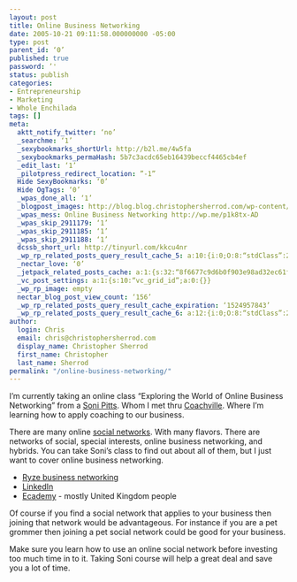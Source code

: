 ```yaml
---
layout: post
title: Online Business Networking
date: 2005-10-21 09:11:58.000000000 -05:00
type: post
parent_id: ‘0’
published: true
password: ’'
status: publish
categories:
- Entrepreneurship
- Marketing
- Whole Enchilada
tags: []
meta:
  aktt_notify_twitter: ‘no’
  _searchme: ‘1’
  _sexybookmarks_shortUrl: http://b2l.me/4w5fa
  _sexybookmarks_permaHash: 5b7c3acdc65eb16439beccf4465cb4ef
  _edit_last: ‘1’
  _pilotpress_redirect_location: ”-1”
  Hide SexyBookmarks: ‘0’
  Hide OgTags: ‘0’
  _wpas_done_all: ‘1’
  _blogpost_images: http://blog.blog.christophersherrod.com/wp-content/uploads/images/video1.jpg
  _wpas_mess: Online Business Networking http://wp.me/p1k8tx-AD
  _wpas_skip_2911179: ‘1’
  _wpas_skip_2911185: ‘1’
  _wpas_skip_2911188: ‘1’
  dcssb_short_url: http://tinyurl.com/kkcu4nr
  _wp_rp_related_posts_query_result_cache_5: a:10:{i:0;O:8:“stdClass”:2:{s:7:“post_id”;s:2:“82”;s:5:“score”;s:16:“40.7983184354771”;}i:1;O:8:“stdClass”:2:{s:7:“post_id”;s:4:“2282”;s:5:“score”;s:18:“37.137446289518124”;}i:2;O:8:“stdClass”:2:{s:7:“post_id”;s:4:“2283”;s:5:“score”;s:17:“29.23141296488239”;}i:3;O:8:“stdClass”:2:{s:7:“post_id”;s:4:“2270”;s:5:“score”;s:17:“29.23141296488239”;}i:4;O:8:“stdClass”:2:{s:7:“post_id”;s:2:“20”;s:5:“score”;s:18:“14.588596780372708”;}i:5;O:8:“stdClass”:2:{s:7:“post_id”;s:4:“6757”;s:5:“score”;s:18:“13.085310005769117”;}i:6;O:8:“stdClass”:2:{s:7:“post_id”;s:4:“4593”;s:5:“score”;s:18:“13.085310005769117”;}i:7;O:8:“stdClass”:2:{s:7:“post_id”;s:2:“37”;s:5:“score”;s:18:“13.085310005769117”;}i:8;O:8:“stdClass”:2:{s:7:“post_id”;s:4:“6806”;s:5:“score”;s:16:“11.9479239945117”;}i:9;O:8:“stdClass”:2:{s:7:“post_id”;s:4:“6776”;s:5:“score”;s:16:“11.9479239945117”;}}
  _nectar_love: ‘0’
  _jetpack_related_posts_cache: a:1:{s:32:“8f6677c9d6b0f903e98ad32ec61f8deb”;a:2:{s:7:“expires”;i:1472593404;s:7:“payload”;a:3:{i:0;a:1:{s:2:“id”;i:1815;}i:1;a:1:{s:2:“id”;i:654;}i:2;a:1:{s:2:“id”;i:1540;}}}}
  _vc_post_settings: a:1:{s:10:“vc_grid_id”;a:0:{}}
  _wp_rp_image: empty
  nectar_blog_post_view_count: ‘156’
  _wp_rp_related_posts_query_result_cache_expiration: ‘1524957843’
  _wp_rp_related_posts_query_result_cache_6: a:12:{i:0;O:8:“stdClass”:2:{s:7:“post_id”;s:4:“2282”;s:5:“score”;s:16:“64.3731647919806”;}i:1;O:8:“stdClass”:2:{s:7:“post_id”;s:3:“356”;s:5:“score”;s:17:“50.74144902819184”;}i:2;O:8:“stdClass”:2:{s:7:“post_id”;s:3:“277”;s:5:“score”;s:18:“49.371844611324576”;}i:3;O:8:“stdClass”:2:{s:7:“post_id”;s:3:“624”;s:5:“score”;s:18:“47.141146448760544”;}i:4;O:8:“stdClass”:2:{s:7:“post_id”;s:4:“1257”;s:5:“score”;s:17:“46.33298439925766”;}i:5;O:8:“stdClass”:2:{s:7:“post_id”;s:3:“370”;s:5:“score”;s:17:“46.33298439925766”;}i:6;O:8:“stdClass”:2:{s:7:“post_id”;s:3:“383”;s:5:“score”;s:16:“44.9633799823904”;}i:7;O:8:“stdClass”:2:{s:7:“post_id”;s:4:“6929”;s:5:“score”;s:18:“29.044783464104157”;}i:8;O:8:“stdClass”:2:{s:7:“post_id”;s:2:“20”;s:5:“score”;s:18:“24.311327531262833”;}i:9;O:8:“stdClass”:2:{s:7:“post_id”;s:4:“6757”;s:5:“score”;s:17:“23.83924316810668”;}i:10;O:8:“stdClass”:2:{s:7:“post_id”;s:4:“4593”;s:5:“score”;s:17:“23.83924316810668”;}i:11;O:8:“stdClass”:2:{s:7:“post_id”;s:2:“37”;s:5:“score”;s:17:“23.83924316810668”;}}
author:
  login: Chris
  email: chris@christophersherrod.com
  display_name: Christopher Sherrod
  first_name: Christopher
  last_name: Sherrod
permalink: "/online-business-networking/"
---
```

<p>I’m currently taking an online class “Exploring the World of Online Business Networking” from a <a href="http://www.sonipitts.com">Soni Pitts</a>.  Whom I met thru <a href="http://www.coachville.com">Coachville</a>.  Where I’m learning how to apply coaching to our business.</p>
<p>There are many online <a href="http://en.wikipedia.org/wiki/Social_network">social networks</a>.  With many flavors.  There are networks of social, special interests, online business networking, and hybrids.  You can take Soni’s class to find out about all of them, but I just want to cover online business networking.</p>
<ul>
<li><a href="http://www.ryze.com/index.php">Ryze business networking</a></li>
<li><a href="https://www.linkedin.com/">LinkedIn</a></li>
<li><a href="http://www.ecademy.com/">Ecademy</a> - mostly United Kingdom people</li>
</ul>
<p>Of course if you find a social network that applies to your business then joining that network would be advantageous.  For instance if you are a pet grommer then joining a pet social network could be good for your business.</p>
<p>Make sure you learn how to use an  online social network before investing too much time in to it.  Taking Soni course will help a great deal and save you a lot of time.</p>
